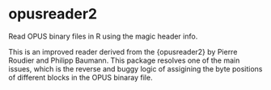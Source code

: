 # opusreader2

Read OPUS binary files in R using the magic header info.

This is an improved reader derived from the {opusreader2} by Pierre Roudier and Philipp Baumann.
This package resolves one of the main issues, which is the reverse and buggy logic of assigining the byte positions of different blocks in the OPUS binaray file.
